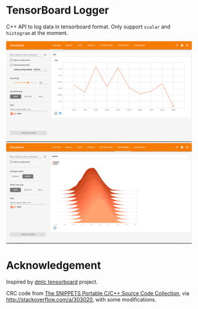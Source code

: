 # TensorBoard Logger

C++ API to log data in tensorboard format. Only support `scalar` and `histogram`
at the moment.

![scalar](scalar.png)
![histo](histo.png)

# Acknowledgement

Inspired by [dmlc tensorboard](https://github.com/dmlc/tensorboard) project.

CRC code from [The SNIPPETS Portable C/C++ Source Code Collection](http://web.archive.org/web/20080303102530/http://c.snippets.org/snip_lister.php?fname=crc_32.c), via http://stackoverflow.com/a/303020, with some modifications.
